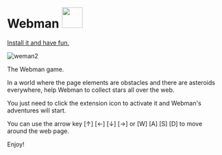 # Webman <img width="48" src="https://user-images.githubusercontent.com/4671080/64489156-ef447080-d24f-11e9-88d9-6e2ad7944753.png" />

[Install it and have fun.](https://chrome.google.com/webstore/detail/webman/fejcgklojankmkfnjknokbhmohobigek)

![weman2](https://user-images.githubusercontent.com/4671080/64487996-5bb87300-d242-11e9-9f57-16065a5c3a05.gif)

The Webman game.

In a world where the page elements are obstacles and there are asteroids everywhere, help Webman to collect stars all over the web.

You just need to click the extension icon to activate it and Webman's adventures will start.

You can use the arrow key [↑] [←] [↓] [→] or [W] [A] [S] [D] to move around the web page.

Enjoy!
